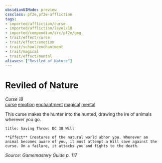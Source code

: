 ```yaml
---
obsidianUIMode: preview
cssclass: pf2e,pf2e-affliction
tags:
- imported/affliction/curse
- imported/affliction/level/18
- imported/compendium/src/pf2e/gmg
- trait/effect/curse
- trait/effect/emotion
- trait/school/enchantment
- trait/magical
- trait/effect/mental
aliases: ["Reviled of Nature"]
---
```

# Reviled of Nature
*Curse 18*  
[curse](curse.md)  [emotion](emotion.md)  [enchantment](enchantment.md)  [magical](magical.md)  [mental](mental.md)  

This curse makes the hunter into the hunted, drawing the ire of animals wherever you go.

```ad-inline-affliction
title: Saving Throw: DC 38 Will

**Effect** Creatures of the natural world abhor you. Whenever an animal becomes aware of you, it must attempt a Will save against the curse. On a failure, it attacks you and fights to the death.
```

*Source: Gamemastery Guide p. 117*